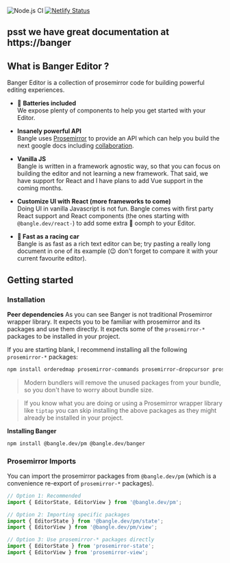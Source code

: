 ![Node.js CI](https://github.com/bangle-io/banger/workflows/Node.js%20CI/badge.svg) [![Netlify Status](https://api.netlify.com/api/v1/badges/6d032d9e-c63a-44e6-ae6d-d36a4905a147/deploy-status)](https://app.netlify.com/sites/bangle/deploys)

## psst we have great documentation at https://banger

## What is Banger Editor ?

Banger Editor is a collection of prosemirror code for building powerful editing experiences.

- :battery: **Batteries included**\
  We expose plenty of components to help you get started with your Editor.

- **Insanely powerful API**\
  Bangle uses [Prosemirror](https://prosemirror.net/) to provide an API which can help you build the next google docs including [collaboration](https://prosemirror.net/examples/collab/#edit-Example).

- **Vanilla JS**\
  Bangle is written in a framework agnostic way, so that you can focus on building the editor and not learning a new framework. That said, we have support for React and I have plans to add Vue support in the coming months.

- **Customize UI with React (more frameworks to come)**\
  Doing UI in vanilla Javascript is not fun. Bangle comes with first party React support and React components (the ones starting with `@bangle.dev/react-`) to add some extra :nail_care: oomph to your Editor.

- **:car: Fast as a racing car**\
  Bangle is as fast as a rich text editor can be; try pasting a really long document in one of its example (:wink: don't forget to compare it with your current favourite editor).

## Getting started

### Installation

**Peer dependencies**
As you can see Banger is not traditional Prosemirror wrapper library. It expects you to be familiar with prosemirror and its packages and use them directly. It expects some of the `prosemirror-*` packages to be installed in your project.

If you are starting blank, I recommend installing all the following `prosemirror-*` packages:

```sh
npm install orderedmap prosemirror-commands prosemirror-dropcursor prosemirror-flat-list prosemirror-gapcursor prosemirror-history prosemirror-inputrules prosemirror-keymap prosemirror-model prosemirror-schema-basic prosemirror-state prosemirror-transform prosemirror-view
```
> Modern bundlers will remove the unused packages from your bundle, so you don't have to worry about bundle size.

> If you know what you are doing or using a Prosemirror wrapper library like `tiptap` you can skip installing the above packages as they might already be installed in your project.

**Installing Banger**

```sh
npm install @bangle.dev/pm @bangle.dev/banger
```

### Prosemirror Imports

You can import the prosemirror packages from `@bangle.dev/pm` (which is a convenience re-export of `prosemirror-*` packages).

```ts
// Option 1: Recommended
import { EditorState, EditorView } from '@bangle.dev/pm';

// Option 2: Importing specific packages
import { EditorState } from '@bangle.dev/pm/state';
import { EditorView } from '@bangle.dev/pm/view';

// Option 3: Use prosemirror-* packages directly
import { EditorState } from 'prosemirror-state';
import { EditorView } from 'prosemirror-view';
```
